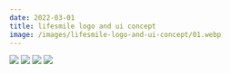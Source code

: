 ```yaml
---
date: 2022-03-01
title: lifesmile logo and ui concept
image: /images/lifesmile-logo-and-ui-concept/01.webp
---
```


![](/images/lifesmile-logo-and-ui-concept/01.webp)
![](/images/lifesmile-logo-and-ui-concept/02.webp)
![](/images/lifesmile-logo-and-ui-concept/03.webp)
![](/images/lifesmile-logo-and-ui-concept/04.webp)
